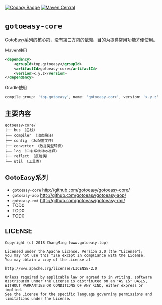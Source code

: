 [![Codacy Badge](https://api.codacy.com/project/badge/Grade/c2203daee8aa4d5daf10e7860f84bbd2)](https://www.codacy.com/app/gotoeasy/gotoeasy-core?utm_source=github.com&amp;utm_medium=referral&amp;utm_content=gotoeasy/gotoeasy-core&amp;utm_campaign=Badge_Grade)
[![Maven Central](https://maven-badges.herokuapp.com/maven-central/top.gotoeasy/gotoeasy-core/badge.svg)](https://maven-badges.herokuapp.com/maven-central/top.gotoeasy/gotoeasy-core)


# `gotoeasy-core`
GotoEasy系列的核心包，没有第三方包的依赖，目的为提供常用功能方便使用。

Maven使用
```xml
<dependency>
    <groupId>top.gotoeasy</groupId>
    <artifactId>gotoeasy-core</artifactId>
    <version>x.y.z</version>
</dependency>
```
Gradle使用
```gradle
compile group: 'top.gotoeasy', name: 'gotoeasy-core', version: 'x.y.z'
```

## 主要内容
```
gotoeasy-core/
├── bus （总线）
├── compiler （动态编译）
├── config （Js配置文件）
├── converter （数据类型转换）
├── log （日志系统动态选择）
├── reflect （反射类）
└── util （工具类）
```

## GotoEasy系列
- `gotoeasy-core` http://github.com/gotoeasy/gotoeasy-core/
- `gotoeasy-aop` http://github.com/gotoeasy/gotoeasy-aop/
- `gotoeasy-rmi` http://github.com/gotoeasy/gotoeasy-rmi/
- TODO
- TODO
- TODO

## LICENSE

    Copyright (c) 2018 ZhangMing (www.gotoeasy.top)

    Licensed under the Apache License, Version 2.0 (the "License");
    you may not use this file except in compliance with the License.
    You may obtain a copy of the License at

    http://www.apache.org/licenses/LICENSE-2.0

    Unless required by applicable law or agreed to in writing, software
    distributed under the License is distributed on an "AS IS" BASIS,
    WITHOUT WARRANTIES OR CONDITIONS OF ANY KIND, either express or implied.
    See the License for the specific language governing permissions and
    limitations under the License.
